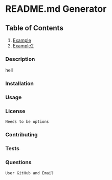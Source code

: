 # README.md Generator

## Table of Contents
1. [Example](#example)
2. [Example2](#example2)

### Description

hell

### Installation

### Usage

### License
    Needs to be options
### Contributing
    
### Tests

### Questions
    User GitHub and Email



